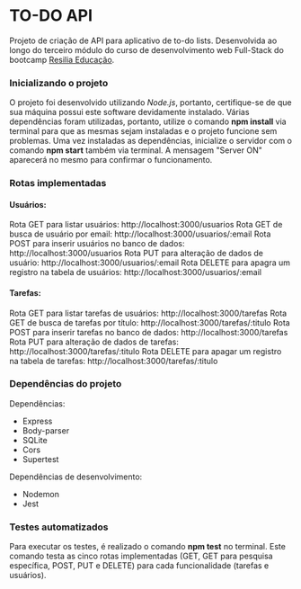 # TO-DO API

Projeto de criação de API para aplicativo de to-do lists. Desenvolvida ao longo do terceiro módulo do curso de desenvolvimento web Full-Stack do bootcamp [Resilia Educação](https://www.resilia.work/).

### Inicializando o projeto 

O projeto foi desenvolvido utilizando *Node.js*, portanto, certifique-se de que sua máquina possui este software devidamente instalado. Várias dependências foram utilizadas, portanto, utilize o comando **npm install** via terminal para que as mesmas sejam instaladas e o projeto funcione sem problemas. Uma vez instaladas as dependências, inicialize o servidor com o comando **npm start** também via terminal. A mensagem "Server ON" aparecerá no mesmo para confirmar o funcionamento.

### Rotas implementadas

#### Usuários:

Rota GET para listar usuários: http://localhost:3000/usuarios
Rota GET de busca de usuário por email: http://localhost:3000/usuarios/:email
Rota POST para inserir usuários no banco de dados: http://localhost:3000/usuarios
Rota PUT para alteração de dados de usuário: http://localhost:3000/usuarios/:email
Rota DELETE para apagra um registro na tabela de usuários: http://localhost:3000/usuarios/:email

#### Tarefas: 

Rota GET para listar tarefas de usuários: http://localhost:3000/tarefas
Rota GET de busca de tarefas por título: http://localhost:3000/tarefas/:titulo
Rota POST para inserir tarefas no banco de dados: http://localhost:3000/tarefas 
Rota PUT para alteração de dados de tarefas: http://localhost:3000/tarefas/:titulo 
Rota DELETE para apagar um registro na tabela de tarefas: http://localhost:3000/tarefas/:titulo


### Dependências do projeto

Dependências:
 - Express
 - Body-parser
 - SQLite
 - Cors
 - Supertest

 Dependências de desenvolvimento: 
 - Nodemon
 - Jest

### Testes automatizados

 Para executar os testes, é realizado o comando **npm test** no terminal. Este comando testa as cinco rotas implementadas (GET, GET para pesquisa específica, POST, PUT e DELETE) para cada funcionalidade (tarefas e usuários).

